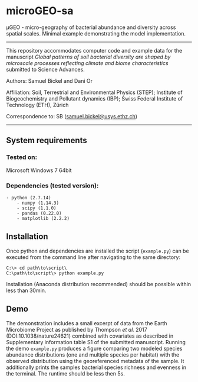 # microGEO-sa

μGEO - micro-geography of bacterial abundance and diversity across spatial scales. Minimal example demonstrating the model implementation.

---
This repository accommodates computer code and example data for the manuscript *Global patterns of soil bacterial diversity are shaped by microscale processes reflecting climate and biome characteristics* submitted to Science Advances.

Authors: Samuel Bickel and Dani Or

Affiliation: Soil, Terrestrial and Environmental Physics (STEP); Institute of Biogeochemistry and Pollutant dynamics (IBP); Swiss Federal Institute of Technology (ETH), Zürich

Correspondence to: SB (samuel.bickel@usys.ethz.ch)

---
## System requirements
### Tested on: 
Microsoft Windows 7 64bit
### Dependencies (tested version):
	- python (2.7.14)
		- numpy (1.14.3)
		- scipy (1.1.0)
		- pandas (0.22.0)
		- matplotlib (2.2.2)
## Installation
Once python and dependencies are installed the script (`example.py`) can be executed from the command line after navigating to the same directory:
```
C:\> cd path\to\script\
C:\path\to\script\> python example.py
```
Installation (Anaconda distribution recommended) should be possible within less than 30min.

## Demo
The demonstration includes a small excerpt of data from the Earth Microbiome Project as published by Thompson *et al.* 2017 (DOI:10.1038/nature24621) combined with covariates as described in Supplementary information table S1 of the submitted manuscript. 
Running the demo `example.py` produces a figure comparing two modeled species abundance distributions (one and multiple species per habitat) with the observed distribution using the georeferenced metadata of the sample. It additionally prints the samples bacterial species richness and evenness in the terminal. The runtime should be less then 5s.
